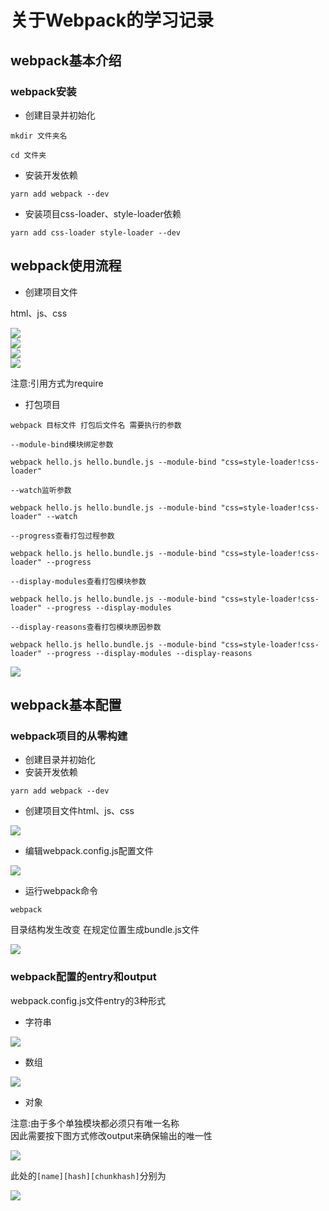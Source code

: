 # 关于Webpack的学习记录

## webpack基本介绍

### webpack安装

* 创建目录并初始化

`mkdir 文件夹名`

`cd 文件夹`

* 安装开发依赖

`yarn add webpack --dev`

* 安装项目css-loader、style-loader依赖

`yarn add css-loader style-loader --dev`

## webpack使用流程

* 创建项目文件

html、js、css

![](/assets/webpack1.png)  
![](/assets/webpack2.png)  
![](/assets/webpack3.png)  
![](/assets/webpack4.png)

注意:引用方式为require

* 打包项目

`webpack 目标文件 打包后文件名 需要执行的参数`

`--module-bind模块绑定参数`

`webpack hello.js hello.bundle.js --module-bind "css=style-loader!css-loader"`

`--watch监听参数`

`webpack hello.js hello.bundle.js --module-bind "css=style-loader!css-loader" --watch`

`--progress查看打包过程参数`

`webpack hello.js hello.bundle.js --module-bind "css=style-loader!css-loader" --progress`

`--display-modules查看打包模块参数`

`webpack hello.js hello.bundle.js --module-bind "css=style-loader!css-loader" --progress --display-modules`

`--display-reasons查看打包模块原因参数`

`webpack hello.js hello.bundle.js --module-bind "css=style-loader!css-loader" --progress --display-modules --display-reasons`

![](/assets/webpack5.png)

## webpack基本配置

### webpack项目的从零构建

* 创建目录并初始化
* 安装开发依赖

`yarn add webpack --dev`

* 创建项目文件html、js、css

![](/assets/webpack6.png)

* 编辑webpack.config.js配置文件

![](/assets/webpack7.png)

* 运行webpack命令

`webpack`

目录结构发生改变 在规定位置生成bundle.js文件

![](/assets/webpack8.png)

### webpack配置的entry和output

webpack.config.js文件entry的3种形式

* 字符串

![](/assets/webpack9.png)

* 数组

![](/assets/webpack10.png)

* 对象

注意:由于多个单独模块都必须只有唯一名称  
因此需要按下图方式修改output来确保输出的唯一性

![](/assets/webpack11.png)

此处的`[name][hash][chunkhash]`分别为

![](/assets/webpack12.png)

